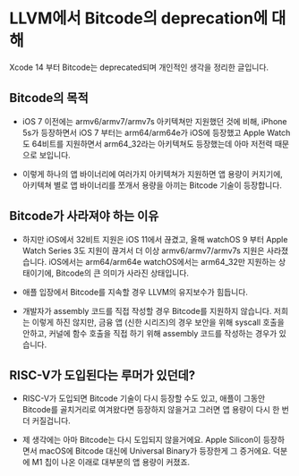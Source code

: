 # LLVM에서 Bitcode의 deprecation에 대해

Xcode 14 부터 Bitcode는 deprecated되며 개인적인 생각을 정리한 글입니다.

## Bitcode의 목적

- iOS 7 이전에는 armv6/armv7/armv7s 아키텍쳐만 지원했던 것에 비해, iPhone 5s가 등장하면서 iOS 7 부터는 arm64/arm64e가 iOS에 등장했고 Apple Watch도 64비트를 지원하면서 arm64_32라는 아키텍쳐도 등장했는데 아마 저전력 때문으로 보입니다.

- 이렇게 하나의 앱 바이너리에 여러가지 아키텍쳐가 지원하면 앱 용량이 커지기에, 아키텍쳐 별로 앱 바이너리를 쪼개서 용량을 아끼는 Bitcode 기술이 등장합니다.

## Bitcode가 사라져야 하는 이유

- 하지만 iOS에서 32비트 지원은 iOS 11에서 끊겼고, 올해 watchOS 9 부터 Apple Watch Series 3도 지원이 끊겨서 더 이상 armv6/armv7/armv7s 지원은 사라졌습니다. iOS에서는 arm64/arm64e watchOS에서는 arm64_32만 지원하는 상태이기에, Bitcode의 큰 의미가 사라진 상태입니다.

- 애플 입장에서 Bitcode를 지속할 경우 LLVM의 유지보수가 힘듭니다.

- 개발자가 assembly 코드를 직접 작성할 경우 Bitcode를 지원하지 않습니다. 저희는 이렇게 하진 않지만, 금융 앱 (신한 시리즈)의 경우 보안을 위해 syscall 호출을 안하고, 커널에 함수 호출을 직접 하기 위해 assembly 코드를 작성하는 경우가 있습니다.

## RISC-V가 도입된다는 루머가 있던데?

- RISC-V가 도입되면 Bitcode 기술이 다시 등장할 수도 있고, 애플이 그동안 Bitcode를 골치거리로 여겨왔다면 등장하지 않을거고 그러면 앱 용량이 다시 한 번 더 커질겁니다.

- 제 생각에는 아마 Bitcode는 다시 도입되지 않을거에요. Apple Silicon이 등장하면서 macOS에 Bitcode 대신에 Universal Binary가 등장한게 그 증거에요. 덕분에 M1 칩이 나온 이래로 대부분의 앱 용량이 커졌죠.
